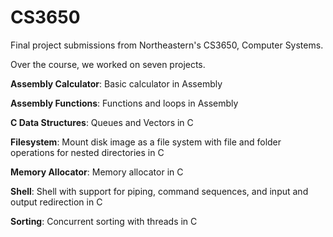 # CS3650

Final project submissions from Northeastern's CS3650, Computer Systems.

Over the course, we worked on seven projects.

**Assembly Calculator**: Basic calculator in Assembly

**Assembly Functions**: Functions and loops in Assembly

**C Data Structures**: Queues and Vectors in C

**Filesystem**: Mount disk image as a file system with file and folder operations for nested directories in C

**Memory Allocator**: Memory allocator in C

**Shell**: Shell with support for piping, command sequences, and input and output redirection in C

**Sorting**: Concurrent sorting with threads in C

